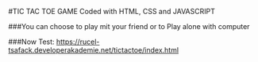 #TIC TAC TOE GAME Coded with HTML, CSS and  JAVASCRIPT

###You can choose to play mit your friend or to Play alone with computer

###Now Test:
https://rucel-tsafack.developerakademie.net/tictactoe/index.html



